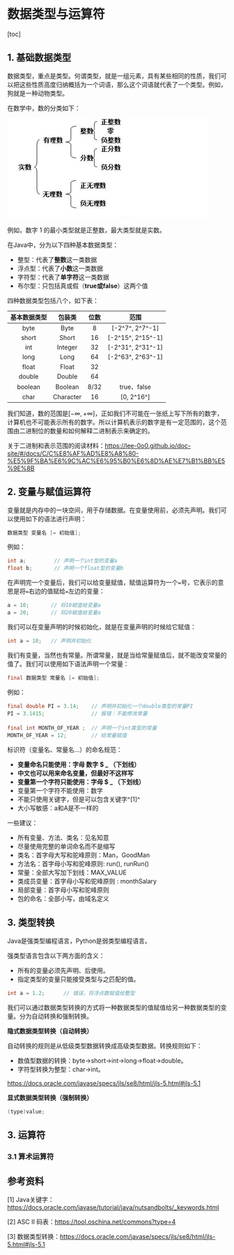 # 数据类型与运算符



[toc]

## 1. 基础数据类型

数据类型，重点是类型。何谓类型，就是一组元素，具有某些相同的性质，我们可以把这些性质高度归纳概括为一个词语，那么这个词语就代表了一个类型。例如，狗就是一种动物类型。

在数学中，数的分类如下：

![image-20211005144225105](img/03.数据类型与运算符/6268a73590bd98b5a4c90d7103b45e71--2c30--image-20211005144225105.png)

例如，数字 1 的最小类型就是正整数，最大类型就是实数。

在Java中，分为以下四种基本数据类型：

- 整型：代表了**整数**这一类数据
- 浮点型：代表了**小数**这一类数据
- 字符型：代表了**单字符**这一类数据
- 布尔型：只包括真或假（**true或false**）这两个值

四种数据类型包括八个，如下表：

| 基本数据类型 |  包装类   | 位数 |       范围        |
| :----------: | :-------: | :--: | :---------------: |
|     byte     |   Byte    |  8   |  [-2^7^, 2^7^-1]  |
|    short     |   Short   |  16  | [-2^15^, 2^15^-1] |
|     int      |  Integer  |  32  | [-2^31^, 2^31^-1] |
|     long     |   Long    |  64  | [-2^63^, 2^63^-1] |
|    float     |   Float   |  32  |                   |
|    double    |  Double   |  64  |                   |
|   boolean    |  Boolean  | 8/32 |    true、false    |
|     char     | Character |  16  |    [0, 2^16^]     |

我们知道，数的范围是$[-\infty, +\infty]$，正如我们不可能在一张纸上写下所有的数字，计算机也不可能表示所有的数字。所以计算机表示的数字是有一定范围的，这个范围由二进制位的数量和如何解释二进制表示来确定的。

关于二进制和表示范围的阅读材料：https://lee-0o0.github.io/doc-site/#/docs/C/C%E8%AF%AD%E8%A8%80-%E5%9F%BA%E6%9C%AC%E6%95%B0%E6%8D%AE%E7%B1%BB%E5%9E%8B



## 2. 变量与赋值运算符

变量就是内存中的一块空间，用于存储数据。在变量使用前，必须先声明。我们可以使用如下的语法进行声明：

```java
数据类型 变量名 [= 初始值];
```

例如：

```java
int a;         // 声明一个int型的变量a
float b;       // 声明一个float型的变量b
```

在声明完一个变量后，我们可以给变量赋值，赋值运算符为一个`=`号，它表示的意思是将`=`右边的值赋给`=`左边的变量：

```java
a = 10;       // 将10赋值给变量a
a = 20;       // 将20赋值给变量a
```

我们可以在变量声明的时候初始化，就是在变量声明的时候给它赋值：

```java
int a = 10;   // 声明并初始化
```

我们有变量，当然也有常量。所谓常量，就是当给常量赋值后，就不能改变常量的值了。我们可以使用如下语法声明一个常量：

```java
final 数据类型 常量名 [= 初始值];
```

例如：

```java
final double PI = 3.14;    // 声明并初始化一个double类型的常量PI
PI = 3.1415;               // 报错：不能修改常量

final int MONTH_OF_YEAR ;  // 声明一个int类型的常量
MONTH_OF_YEAR = 12;        // 给常量赋值
```

标识符（变量名、常量名...）的命名规范：

- **变量命名只能使用：字母 数字 $ _ （下划线）**
- **中文也可以用来命名变量，但最好不这样写**
- **变量第一个字符只能使用：字母 $ _ （下划线）**
- 变量第一个字符不能使用：数字
- 不能只使用关键字，但是可以包含关键字^[1]^
- 大小写敏感：a和A是不一样的

一些建议：

- 所有变量、方法、类名：见名知意
- 尽量使用完整的单词命名而不是缩写
- 类名：首字母大写和驼峰原则：Man，GoodMan
- 方法名：首字母小写和驼峰原则: run(), runRun()
- 常量：全部大写加下划线：MAX_VALUE
- 类成员变量：首字母小写和驼峰原则 : monthSalary
- 局部变量：首字母小写和驼峰原则
- 包的命名：全部小写，由域名定义



## 3. 类型转换

Java是强类型编程语言，Python是弱类型编程语言。

强类型语言包含以下两方面的含义：

- 所有的变量必须先声明、后使用。
- 指定类型的变量只能接受类型与之匹配的值。

```java
int a = 1.2;      // 错误，将浮点数赋值给整型
```

我们可以通过数据类型转换的方式将一种数据类型的值赋值给另一种数据类型的变量。分为自动转换和强制转换。

**隐式数据类型转换（自动转换）**

自动转换的规则是从低级类型数据转换成高级类型数据。转换规则如下：

- 数值型数据的转换：byte→short→int→long→float→double。
- 字符型转换为整型：char→int。

https://docs.oracle.com/javase/specs/jls/se8/html/jls-5.html#jls-5.1

**显式数据类型转换（强制转换）**

```java
(type)value;
```





## 3. 运算符

### 3.1 算术运算符



## 参考资料

[1] Java关键字：https://docs.oracle.com/javase/tutorial/java/nutsandbolts/_keywords.html

[2] ASC II 码表：https://tool.oschina.net/commons?type=4

[3] 数据类型转换：https://docs.oracle.com/javase/specs/jls/se8/html/jls-5.html#jls-5.1
